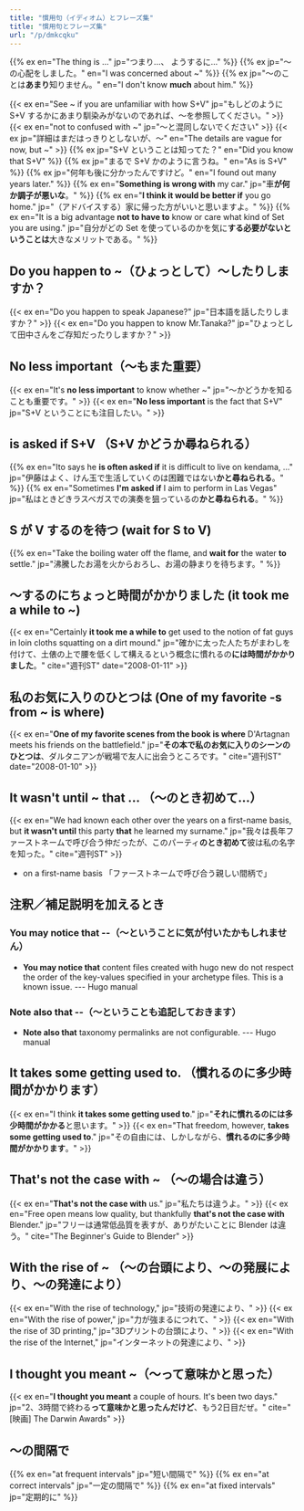 ```yaml
---
title: "慣用句（イディオム）とフレーズ集"
title: "慣用句とフレーズ集"
url: "/p/dmkcqku"
---
```


{{% ex en="The thing is ..." jp="つまり...、 ようするに..." %}}
{{% ex jp="～の心配をしました。" en="I was concerned about ~" %}}
{{% ex jp="～のことは**あまり**知りません。" en="I don't know **much** about him." %}}

{{< ex en="See ~ if you are unfamiliar with how S+V" jp="もしどのように S+V するかにあまり馴染みがないのであれば、～を参照してください。" >}}
{{< ex en="not to confused with ~" jp="～と混同しないでください" >}}
{{< ex jp="詳細はまだはっきりとしないが、～" en="The details are vague for now, but ~" >}}
{{% ex jp="S+V ということは知ってた？" en="Did you know that S+V" %}}
{{% ex jp="まるで S+V かのように言うね。" en="As is S+V" %}}
{{% ex jp="何年も後に分かったんですけど。" en="I found out many years later." %}}
{{% ex en="**Something is wrong with** my car." jp="車**が何か調子が悪いな**。" %}}
{{% ex en="**I think it would be better if** you go home." jp="（アドバイスする）家に帰った方がいいと思いますよ。" %}}
{{% ex en="It is a big advantage **not to have to** know or care what kind of Set you are using." jp="自分がどの Set を使っているのかを気に**する必要がないということは**大きなメリットである。" %}}


Do you happen to ~（ひょっとして）〜したりしますか？
----
{{< ex en="Do you happen to speak Japanese?" jp="日本語を話したりしますか？" >}}
{{< ex en="Do you happen to know Mr.Tanaka?" jp="ひょっとして田中さんをご存知だったりしますか？" >}}


No less important（～もまた重要）
----

{{< ex en="It's **no less important** to know whether ~" jp="～かどうかを知ることも重要です。" >}}
{{< ex en="**No less important** is the fact that S+V" jp="S+V ということにも注目したい。" >}}


is asked if S+V （S+V かどうか尋ねられる）
----

{{% ex en="Ito says he **is often asked if** it is difficult to live on kendama, ..." jp="伊藤はよく、けん玉で生活していくのは困難ではない**かと尋ねられる**。" %}}
{{% ex en="Sometimes **I'm asked if** I aim to perform in Las Vegas" jp="私はときどきラスベガスでの演奏を狙っているの**かと尋ねられる**。" %}}


S が V するのを待つ (wait for S to V)
----

{{% ex en="Take the boiling water off the flame, and **wait for** the water **to** settle." jp="沸騰したお湯を火からおろし、お湯の静まりを待ちます。" %}}


～するのにちょっと時間がかかりました (it took me a while to ~)
----

{{< ex en="Certainly **it took me a while to** get used to the notion of fat guys in loin cloths squatting on a dirt mound." jp="確かに太った人たちがまわしを付けて、土俵の上で腰を低くして構えるという概念に慣れるの**には時間がかかりました**。" cite="週刊ST" date="2008-01-11" >}}


私のお気に入りのひとつは (One of my favorite -s from ~ is where)
----

{{< ex en="**One of my favorite scenes from the book is where** D'Artagnan meets his friends on the battlefield." jp="**その本で私のお気に入りのシーンのひとつは**、ダルタニアンが戦場で友人に出会うところです。" cite="週刊ST" date="2008-01-10" >}}


It wasn't until ~ that ... （～のとき初めて…）
----

{{< ex en="We had known each other over the years on a first-name basis, but **it wasn't until** this party **that** he learned my surname." jp="我々は長年ファーストネームで呼び合う仲だったが、このパーティ**のとき初めて**彼は私の名字を知った。" cite="週刊ST" >}}

* on a first-name basis 「ファーストネームで呼び合う親しい間柄で」


注釈／補足説明を加えるとき
----

### You may notice that --（～ということに気が付いたかもしれません）

- **You may notice that** content files created with hugo new do not respect the order of the key-values specified in your archetype files. This is a known issue. --- Hugo manual

### Note also that --（～ということも追記しておきます）

- **Note also that** taxonomy permalinks are not configurable. --- Hugo manual


It takes some getting used to. （慣れるのに多少時間がかかります）
----
{{< ex en="I think **it takes some getting used to**." jp="**それに慣れるのには多少時間がかかる**と思います。" >}}
{{< ex en="That freedom, however, **takes some getting used to**." jp="その自由には、しかしながら、**慣れるのに多少時間がかかります**。" >}}


That's not the case with ~ （～の場合は違う）
----
{{< ex en="**That's not the case with** us." jp="私たちは違うよ。" >}}
{{< ex en="Free open means low quality, but thankfully **that's not the case with** Blender." jp="フリーは通常低品質を表すが、ありがたいことに Blender は違う。" cite="The Beginner's Guide to Blender" >}}


With the rise of ~ （～の台頭により、～の発展により、～の発達により）
----
{{< ex en="With the rise of technology," jp="技術の発達により、" >}}
{{< ex en="With the rise of power," jp="力が強まるにつれて、" >}}
{{< ex en="With the rise of 3D printing," jp="3Dプリントの台頭により、" >}}
{{< ex en="With the rise of the Internet," jp="インターネットの発達により、" >}}


I thought you meant ~（～って意味かと思った）
----

{{< ex en="**I thought you meant** a couple of hours. It's been two days." jp="2、3時間で終わる**って意味かと思ったんだけど**、もう2日目だぜ。" cite="[映画] The Darwin Awards" >}}


〜の間隔で
----
{{% ex en="at frequent intervals" jp="短い間隔で" %}}
{{% ex en="at correct intervals" jp="一定の間隔で" %}}
{{% ex en="at fixed intervals" jp="定期的に" %}}

